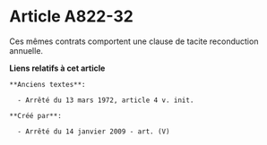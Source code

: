 # Article A822-32

Ces mêmes contrats comportent une clause de tacite reconduction annuelle.

**Liens relatifs à cet article**

	**Anciens textes**:

	  - Arrêté du 13 mars 1972, article 4 v. init.

	**Créé par**:

	  - Arrêté du 14 janvier 2009 - art. (V)

